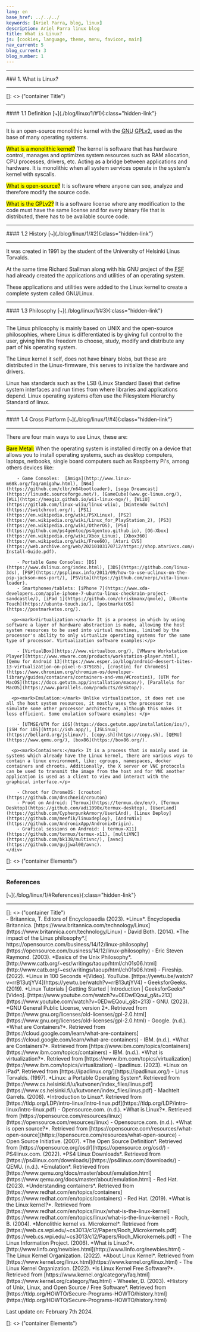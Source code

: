 ```yaml
---
lang: en
base_href: ../../../
keywords: [Ariel Parra, blog, linux]
description: Ariel Parra linux blog
title: What is Linux?
js: [cookies, language, theme, menu, favicon, main]
nav_current: 5
blog_current: 3
blog_number: 1
---
```


  <div class="container">
    <div class="card center">
      <hr>
        ### 1. What is Linux?       
      <hr>
    </div>
  </div>[]: <> ("container Title")

  <div class="container">
    <div class="card blog justify" id="1">
      <hr>
        <div class="center">
          #### 1.1 Definition
          [⤷](./blog/linux/1/#1){:class="hidden-link"}
        </div>
      <hr>
      <p>It is an open-source monolithic kernel with the <abbr title="GNU is Not Unix Project">GNU</abbr> <abbr title="General Public License version 2">GPLv2</abbr>,
        used as the base of many operating systems.
      </p>
      <p><mark>What is a monolithic kernel?</mark> The kernel is software that has hardware control,
      manages and optimizes system resources such as RAM allocation, CPU processes,
      drivers, etc. Acting as a bridge between applications and hardware. It is monolithic
      when all system services operate in the system's kernel with syscalls.
      </p>
      <p><mark>What is open-source?</mark> It is software where anyone can see, analyze and therefore 
      modify the source code.
      </p>
      <p>
      <mark>What is the GPLv2?</mark> It is a software license where any modification to the code
      must have the same license and for every binary file that is distributed, there has 
      to be available source code.</p>
    </div>
    <div class="card blog justify" id="2">
      <hr>
      <div class="center">
        #### 1.2 History
        [⤷](./blog/linux/1/#2){:class="hidden-link"}
      </div>
      <hr>
      <p>It was created in 1991 by the student of the University of Helsinki Linus Torvalds.
      </p>
      <p>At the same time Richard Stallman along with his GNU project of the <abbr title="Free Software Foundation">FSF</abbr> had already created the applications and utilities of an operating
      system.
      </p>
      <p>These applications and utilities were added to the Linux kernel to create a complete
      system called GNU/Linux.
      </p>
    </div>
    <div class="card blog justify" id="3">
      <hr>
      <div class="center">
        #### 1.3 Philosophy
        [⤷](./blog/linux/1/#3){:class="hidden-link"}
      </div>
      <hr>
      <p>The Linux philosophy is mainly based on UNIX and the open-source philosophies, 
      where Linux is differentiated is by giving full control to the user, giving him the
      freedom to choose, study, modify and distribute any part of his operating system.
      </p>
      <p>The Linux kernel it self, does not have binary blobs, but these are distributed in the
      Linux-firmware, this serves to initialize the hardware and drivers.
      </p>
      <p>Linux has standards such as the LSB (Linux Standard Base) that define system
      interfaces and run times from where libraries and applications depend. Linux
      operating systems often use the Filesystem Hierarchy Standard of linux.
      </p>
    </div>
    <div class="card blog justify" id="4">
      <hr>
      <div class="center">
        #### 1.4 Cross Platform
        [⤷](./blog/linux/1/#4){:class="hidden-link"}
      </div>
      <hr>  
      <p>There are four main ways to use Linux, these are: </p>
      <p><mark>Bare Metal:</mark> When the operating system is installed directly on a device that 
      allows you to install operating systems, such as desktop computers, laptops, netbooks, single board computers such as Raspberry Pi's, among others devices like:</p>
    
        - Game Consoles:  [Amiga](http://www.linux-m68k.org/faq/amigahw.html), [N64](https://github.com/clbr/n64bootloader), [sega Dreamcast](https://linuxdc.sourceforge.net/), [GameCube](www.gc-linux.org/), [Wii](https://neagix.github.io/wii-linux-ngx/), [WiiU](https://gitlab.com/linux-wiiu/linux-wiiu), [Nintendo Switch](https://switchroot.org/), [PS1](https://en.wikipedia.org/wiki/PSXLinux), [PS2](https://en.wikipedia.org/wiki/Linux_for_PlayStation_2), [PS3](https://en.wikipedia.org/wiki/OtherOS), [PS4](https://github.com/ps4gentoo/ps4gentoo.github.io), [OG-Xbox](https://en.wikipedia.org/wiki/Xbox_Linux), [Xbox360](https://en.wikipedia.org/wiki/Free60), [Atari CVS](https://web.archive.org/web/20210103170712/https://shop.atarivcs.com/content/Linux-Install-Guide.pdf).
        
        - Portable Game Consoles: [DS](https://www.dslinux.org/index.html), [3DS](https://github.com/linux-3ds), [PSP](https://psplinux.info/2011/09/how-to-use-uclinux-on-the-psp-jackson-mos-port/), [PSVita](https://github.com/xerpi/vita-linux-loader).
        - Smartphones/tablets: [iPhone 7](https://www.xda-developers.com/apple-iphone-7-ubuntu-linux-checkra1n-project-sandcastle/), [iPad 1](https://github.com/chriskmanx/qmole), [Ubuntu Touch](https://ubuntu-touch.io/), [postmarketOS](https://postmarketos.org/).

      <p><mark>Virtualization:</mark> It is a process in which by using software a layer of hardware abstraction is made, allowing the host system resources to be used into virtual machines, limited by the processor's ability to only virtualize operating systems for the same type of processor. Virtualization software examples:</p>
      
        - [VirtualBox](https://www.virtualbox.org/), [VMware Workstation Player](https://www.vmware.com/products/workstation-player.html), [Qemu for Android 13](https://www.esper.io/blog/android-dessert-bites-13-virtualization-on-pixel-6-379185), [crostini for ChromeOs](https://www.chromium.org/chromium-os/developer-library/guides/containers/containers-and-vms/#Crostini), [UTM for MacOS](https://docs.getutm.app/installation/macos/), [Parallels for MacOS](https://www.parallels.com/products/desktop/).
      
      <p><mark>Emulation:</mark> Unlike virtualization, it does not use all the host system resources, it mostly uses the processor to simulate some other processor architecture, although this makes it less efficient. Some emulation software examples: </p>
      
        - [UTMSE/UTM for iOS](https://docs.getutm.app/installation/ios/), [iSH for iOS](https://ish.app/), [JSLinux](https://bellard.org/jslinux/), [copy.sh](https://copy.sh), [QEMU](https://www.qemu.org/), [box86](https://box86.org/).
      
      <p><mark>Containers:</mark> It is a process that is mainly used in systems which already have the Linux kernel, there are various ways to contain a linux environment, like: cgroups, namespaces, docker containers and chroots. Additionally, the X server or VNC protocols can be used to transmit the image from the host and for VNC another application is used as a client to view and interact with the graphical interface.</p>
      
        - Chroot for ChromeOS: [crouton](https://github.com/dnschneid/crouton)
        - Proot on Android: [Termux](https://termux.dev/en/), [Termux Desktop](https://github.com/adi1090x/termux-desktop), [UserLand](https://github.com/CypherpunkArmory/UserLAnd), [Linux Deploy](https://github.com/meefik/linuxdeploy), [AndroNix](https://github.com/AndronixApp/AndronixOrigin).
        - Grafical sessions on Android: [ termux-X11](https://github.com/termux/termux-x11), [multiVNC](https://github.com/bk138/multivnc/), [avnc](https://github.com/gujjwal00/avnc).
    </div>
  </div>[]: <> ("container Elements")

  <div class="container">
    <div class="card center" id="References">
      <hr>
        <h3 title="With APA format">References</h3>
        [⤷](./blog/linux/1/#References){:class="hidden-link"}
      <hr>
    </div>
  </div>[]: <> ("container Title")
  
  <div class="container">
    <div class="card blog">
        - Britannica, T. Editors of Encyclopaedia (2023). *Linux*. Encyclopedia Britannica. [https://www.britannica.com/technology/Linux](https://www.britannica.com/technology/Linux)
        - David Both. (2014). *The impact of the Linux philosophy*.[ https://opensource.com/business/14/12/linux-philosophy](https://opensource.com/business/14/12/linux-philosophy)
        - Eric Steven Raymond. (2003). *Basics of the Unix Philosophy*. [http://www.catb.org/~esr/writings/taoup/html/ch01s06.html](http://www.catb.org/~esr/writings/taoup/html/ch01s06.html)
        - Fireship. (2022). *Linux in 100 Seconds *[Video]. YouTube. [https://yewtu.be/watch?v=rrB13utjYV4](https://yewtu.be/watch?v=rrB13utjYV4)
        - GeeksforGeeks. (2019). *Linux Tutorials | Getting Started | Introduction | GeeksforGeeks* [Video]. [https://www.youtube.com/watch?v=0EDwEQoui_g&t=213](https://www.youtube.com/watch?v=0EDwEQoui_g&t=213)
        - GNU. (2023). *GNU General Public License, version 2*. Retrieved from [https://www.gnu.org/licenses/old-licenses/gpl-2.0.html](https://www.gnu.org/licenses/old-licenses/gpl-2.0.html)
        - Google. (n.d.).  *What are Containers?*. Retrieved from [https://cloud.google.com/learn/what-are-containers](https://cloud.google.com/learn/what-are-containers)
        - IBM. (n.d.). *What are Containers?*. Retrieved from [https://www.ibm.com/topics/containers](https://www.ibm.com/topics/containers)
        - IBM. (n.d.). *What is virtualization?*. Retrieved from [https://www.ibm.com/topics/virtualization](https://www.ibm.com/topics/virtualization)
        - Ipadlinux. (2023). *Linux on iPad*. Retrieved from [https://ipadlinux.org/](https://ipadlinux.org/)
        - Linus Torvalds. (1997). *Linux: a Portable Operating System*. Retrieved from [https://www.cs.helsinki.fi/u/kutvonen/index_files/linus.pdf](https://www.cs.helsinki.fi/u/kutvonen/index_files/linus.pdf)
        - Machtelt Garrels. (2008). *Introduction to Linux*. Retrieved from [https://tldp.org/LDP/intro-linux/intro-linux.pdf](https://tldp.org/LDP/intro-linux/intro-linux.pdf)
        - Opensource.com. (n.d.). *What is Linux?*. Retrieved from [https://opensource.com/resources/linux](https://opensource.com/resources/linux)
        - Opensource.com. (n.d.). *What is open source?*. Retrieved from [https://opensource.com/resources/what-open-source](https://opensource.com/resources/what-open-source)
        - Open Source Initiative. (2007). *The Open Source Definition*. Retrieved from [https://opensource.org/osd/](https://opensource.org/osd/)
        - PS4linux.com. (2022). *PS4 Linux Downloads*. Retrieved from [https://ps4linux.com/downloads/](https://ps4linux.com/downloads/)
        - QEMU. (n.d.). *Emulation*. Retrieved from [https://www.qemu.org/docs/master/about/emulation.html](https://www.qemu.org/docs/master/about/emulation.html)
        - Red Hat. (2023). *Understanding containers*. Retrieved from [https://www.redhat.com/en/topics/containers](https://www.redhat.com/en/topics/containers)
        - Red Hat. (2019). *What is the Linux kernel?*. Retrieved from [https://www.redhat.com/en/topics/linux/what-is-the-linux-kernel](https://www.redhat.com/en/topics/linux/what-is-the-linux-kernel)
        - Roch, B. (2004). *Monolithic kernel vs. Microkernel*. Retrieved from [https://web.cs.wpi.edu/~cs3013/c12/Papers/Roch_Microkernels.pdf](https://web.cs.wpi.edu/~cs3013/c12/Papers/Roch_Microkernels.pdf)
        - The Linux Information Project. (2006). *What is Linux?*. [http://www.linfo.org/newbies.html](http://www.linfo.org/newbies.html)
        - The Linux Kernel Organization. (2022). *About Linux Kernel*. Retrieved from [https://www.kernel.org/linux.html](https://www.kernel.org/linux.html)
        - The Linux Kernel Organization. (2022). *Is Linux Kernel Free Software?*. Retrieved from [https://www.kernel.org/category/faq.html](https://www.kernel.org/category/faq.html)
        - Wheeler, D. (2003). *History of Unix, Linux, and Open Source / Free Software*. Retrieved from [https://tldp.org/HOWTO/Secure-Programs-HOWTO/history.html](https://tldp.org/HOWTO/Secure-Programs-HOWTO/history.html)
      <p class="center">
        Last update on: February 7th 2024.
      </p>
    </div>
  </div>[]: <> ("container Elements")